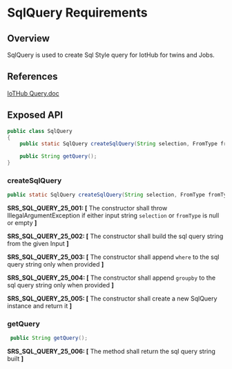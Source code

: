 # SqlQuery Requirements

## Overview

SqlQuery is used to create Sql Style query for IotHub for twins and Jobs.

## References

[IoTHub Query.doc](https://docs.microsoft.com/en-us/azure/iot-hub/iot-hub-devguide-query-language)

## Exposed API


```java
public class SqlQuery 
{
    public static SqlQuery createSqlQuery(String selection, FromType fromType, String where, String groupby) throws IOException;

    public String getQuery();
}
```

### createSqlQuery

```java
public static SqlQuery createSqlQuery(String selection, FromType fromType, String where, String groupby) throws IOException;
```
**SRS_SQL_QUERY_25_001: [** The constructor shall throw IllegalArgumentException if either input string `selection` or `fromType` is null or empty **]**

**SRS_SQL_QUERY_25_002: [** The constructor shall build the sql query string from the given Input **]**

**SRS_SQL_QUERY_25_003: [** The constructor shall append `where` to the sql query string only when provided **]**

**SRS_SQL_QUERY_25_004: [** The constructor shall append `groupby` to the sql query string only when provided **]**

**SRS_SQL_QUERY_25_005: [** The constructor shall create a new SqlQuery instance and return it **]**

### getQuery

```java
 public String getQuery();
```
**SRS_SQL_QUERY_25_006: [** The method shall return the sql query string built **]**